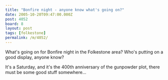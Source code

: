 ```yaml
---
title: "Bonfire night - anyone know what's going on?"
date: 2005-10-20T09:47:00.000Z
post: 4052
board: 8
layout: post
tags: [folkestone]
permalink: /m/4052/
---
```

What's going on for Bonfire night in the Folkestone area? Who's putting on a good display, anyone know?

It's a Saturday, and it's the 400th anniversary of the gunpowder plot, there must be some good stuff somewhere...
